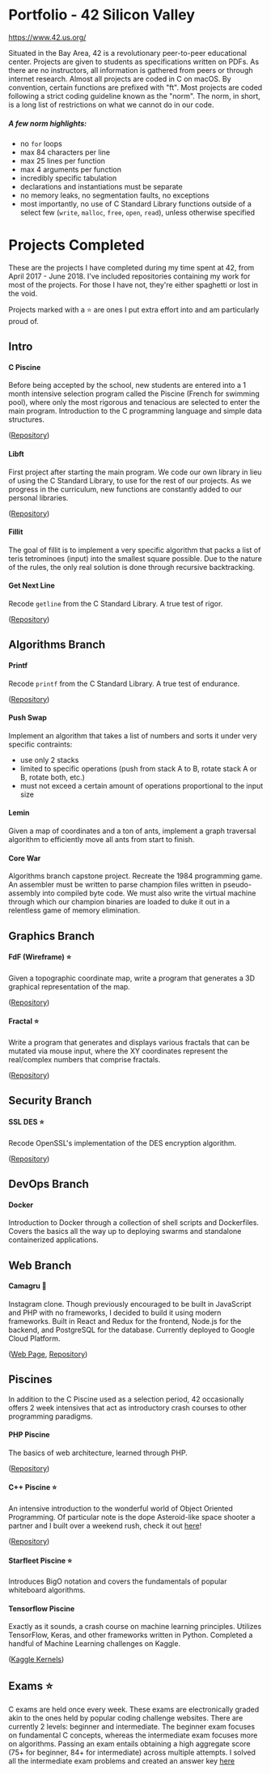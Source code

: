 # Portfolio - 42 Silicon Valley
https://www.42.us.org/

Situated in the Bay Area, 42 is a revolutionary peer-to-peer educational center. Projects are given to students as specifications written on PDFs. As there are no instructors, all information is gathered from peers or through internet research. Almost all projects are coded in C on macOS. By convention, certain functions are prefixed with "ft". Most projects are coded following a strict coding guideline known as the "norm". The norm, in short, is a long list of restrictions on what we cannot do in our code.

##### A few norm highlights:
- no `for` loops
- max 84 characters per line
- max 25 lines per function
- max 4 arguments per function
- incredibly specific tabulation
- declarations and instantiations must be separate
- no memory leaks, no segmentation faults, no exceptions
- most importantly, no use of C Standard Library functions outside of a select few (`write`, `malloc`, `free`, `open`, `read`), unless otherwise specified

# Projects Completed
These are the projects I have completed during my time spent at 42, from April 2017 - June 2018. I've included repositories containing my work for most of the projects. For those I have not, they're either spaghetti or lost in the void.

Projects marked with a :star: are ones I put extra effort into and am particularly proud of.

## Intro

#### C Piscine
Before being accepted by the school, new students are entered into a 1 month intensive selection program called the Piscine (French for swimming pool), where only the most rigorous and tenacious are selected to enter the main program. Introduction to the C programming language and simple data structures.

([Repository](https://github.com/kraxx/42_C_Piscine))

#### Libft
First project after starting the main program. We code our own library in lieu of using the C Standard Library, to use for the rest of our projects. As we progress in the curriculum, new functions are constantly added to our personal libraries.

([Repository](https://github.com/kraxx/42_libft))

#### Fillit
The goal of fillit is to implement a very specific algorithm that packs a list of teris tetrominoes (input) into the smallest square possible. Due to the nature of the rules, the only real solution is done through recursive backtracking.

#### Get Next Line
Recode `getline` from the C Standard Library. A true test of rigor.

([Repository](https://github.com/kraxx/42_Get_Next_Line))

## Algorithms Branch

#### Printf
Recode `printf` from the C Standard Library. A true test of endurance.

([Repository](https://github.com/kraxx/42_ft_printf))

#### Push Swap
Implement an algorithm that takes a list of numbers and sorts it under very specific contraints:
- use only 2 stacks
- limited to specific operations (push from stack A to B, rotate stack A or B, rotate both, etc.)
- must not exceed a certain amount of operations proportional to the input size

#### Lemin
Given a map of coordinates and a ton of ants, implement a graph traversal algorithm to efficiently move all ants from start to finish.

#### Core War
Algorithms branch capstone project. Recreate the 1984 programming game. An assembler must be written to parse champion files written in pseudo-assembly into compiled byte code. We must also write the virtual machine through which our champion binaries are loaded to duke it out in a relentless game of memory elimination.

## Graphics Branch
#### FdF (Wireframe) :star:
Given a topographic coordinate map, write a program that generates a 3D graphical representation of the map.

([Repository](https://github.com/kraxx/42_FdF))

#### Fractal :star:
Write a program that generates and displays various fractals that can be mutated via mouse input, where the XY coordinates represent the real/complex numbers that comprise fractals.

([Repository](https://github.com/kraxx/42_fractal))

## Security Branch
#### SSL DES :star:
Recode OpenSSL's implementation of the DES encryption algorithm.

([Repository](https://github.com/kraxx/42_ssl_des))

## DevOps Branch
#### Docker
Introduction to Docker through a collection of shell scripts and Dockerfiles. Covers the basics all the way up to deploying swarms and standalone containerized applications.

## Web Branch
#### Camagru :star2:
Instagram clone. Though previously encouraged to be built in JavaScript and PHP with no frameworks, I decided to build it using modern frameworks. Built in React and Redux for the frontend, Node.js for the backend, and PostgreSQL for the database. Currently deployed to Google Cloud Platform.

([Web Page](https://camagru.jchow.club), [Repository](https://github.com/kraxx/Camagru))

## Piscines
In addition to the C Piscine used as a selection period, 42 occasionally offers 2 week intensives that act as introductory crash courses to other programming paradigms.

#### PHP Piscine
The basics of web architecture, learned through PHP.

([Repository](https://github.com/kraxx/42_PHP_Piscine))

#### C++ Piscine :star:
An intensive introduction to the wonderful world of Object Oriented Programming.
Of particular note is the dope Asteroid-like space shooter a partner and I built over a weekend rush, check it out [here](https://github.com/kraxx/42_CPP_Piscine/tree/master/rush00)!

([Repository](https://github.com/kraxx/42_CPP_Piscine))

#### Starfleet Piscine :star:
Introduces BigO notation and covers the fundamentals of popular whiteboard algorithms.

#### Tensorflow Piscine
Exactly as it sounds, a crash course on machine learning principles. Utilizes TensorFlow, Keras, and other frameworks written in Python.
Completed a handful of Machine Learning challenges on Kaggle.

([Kaggle Kernels](https://www.kaggle.com/kraxximus/kernels))

## Exams :star:
C exams are held once every week. These exams are electronically graded akin to the ones held by popular coding challenge websites. There are currently 2 levels: beginner and intermediate. The beginner exam focuses on fundamental C concepts, whereas the intermediate exam focuses more on algorithms. Passing an exam entails obtaining a high aggregate score (75+ for beginner, 84+ for intermediate) across multiple attempts.
I solved all the intermediate exam problems and created an answer key [here](https://github.com/kraxx/42_C_Exam_Intermediate)
